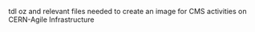 tdl oz and relevant files needed to create an image for CMS activities on
CERN-Agile Infrastructure
